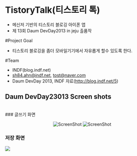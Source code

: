 # TistoryTalk(티스토리 톡)
- 메신저 기반의 티스토리 블로깅 아이폰 앱
- 제 13회 Daum DevDay2013 in jeju 출품작

#Project Goal 
- 티스토리 블로깅을 좀더 모바일기기에서 자유롭게 할수 있도록 한다. 


#Team 
- INDF(blog.indf.net)
- sh84.ahn@indf.net, tost@naver.com
- Daum DevDay 2013, INDF 자료(http://blog.indf.net/5)


## Daum DevDay23013 Screen shots
<br/>
###  글쓰기 화면 
<center>

![ScreenShot](http://farm9.static.flickr.com/8261/8677507373_7f4d4b7624.jpg)  ![ScreenShot](http://farm9.static.flickr.com/8531/8678613392_f370a220ea.jpg)
</center>

###  저장 화면 
<img align="center" src="http://farm9.static.flickr.com/8261/8678613390_dd55ddb2e3.jpg"/>
